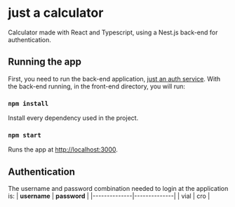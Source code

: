 # just a calculator

Calculator made with React and Typescript, using a Nest.js back-end for authentication.

## Running the app

First, you need to run the back-end application, [just an auth service](https://github.com/marcus-brandao/just-an-auth-service).
With the back-end running, in the front-end directory, you will run:

### `npm install`

Install every dependency used in the project.

### `npm start`

Runs the app at [http://localhost:3000](http://localhost:3000).

## Authentication

The username and password combination needed to login at the application is:
| **username** | **password** |
|--------------|--------------|
|     vial     |      cro     |
